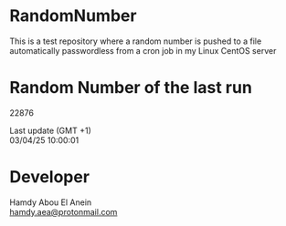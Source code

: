 # RandomNumber    
This is a test repository where a random number is pushed to a file automatically passwordless from a cron job in my Linux CentOS server    
# Random Number of the last run   
22876
      
Last update (GMT +1)    
03/04/25 10:00:01
# Developer    
Hamdy Abou El Anein   
hamdy.aea@protonmail.com
